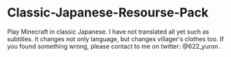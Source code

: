 # Classic-Japanese-Resourse-Pack
Play Minecraft in classic Japanese.
I have not translated all yet such as subtitles.
It changes not only language, but changes villager's clothes too.
If you found something wrong, please contact to me on twitter: @622_yuron .
